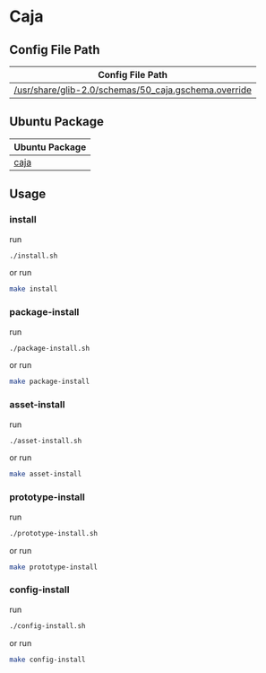 

# Caja




## Config File Path

| Config File Path |
| --- |
| [/usr/share/glib-2.0/schemas/50_caja.gschema.override](./asset/overlay/usr/share/glib-2.0/schemas/50_caja.gschema.override) |




## Ubuntu Package

| Ubuntu Package |
| --- |
| [caja](https://packages.ubuntu.com/noble/caja) |




## Usage


### install

run

``` sh
./install.sh
```

or run

``` sh
make install
```


### package-install

run

``` sh
./package-install.sh
```

or run

``` sh
make package-install
```


### asset-install

run

``` sh
./asset-install.sh
```

or run

``` sh
make asset-install
```


### prototype-install

run

``` sh
./prototype-install.sh
```

or run

``` sh
make prototype-install
```


### config-install

run

``` sh
./config-install.sh
```

or run

``` sh
make config-install
```
